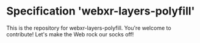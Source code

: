 
# Specification 'webxr-layers-polyfill'

This is the repository for webxr-layers-polyfill. You're welcome to contribute! Let's make the Web rock our socks
off!
